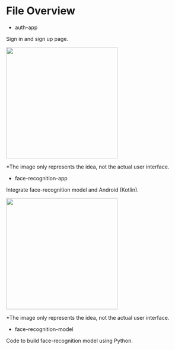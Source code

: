 # File Overview

- auth-app

Sign in and sign up page.

<img src="https://cdn.dribbble.com/users/4082071/screenshots/8433576/mock.png" height="300">

*The image only represents the idea, not the actual user interface.

- face-recognition-app

Integrate face-recognition model and Android (Kotlin).

<img src="https://i.ibb.co/42pgVSq/Screenshot-2023-04-24-185020.png" height="300">

*The image only represents the idea, not the actual user interface.

- face-recognition-model

Code to build face-recognition model using Python.
